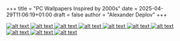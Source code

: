 +++
title = "PC Wallpapers Inspired by 2000s"
date = 2025-04-29T11:06:19+01:00
draft = false
author = "Alexander Deplov"
+++
<style>
#grid a:nth-child(1) img {
    margin-top: 0 !important;
}
</style>

<div id="grid" class="columns-1 md:columns-2 gap-6">
    <a href="./images/marble-light.png" target="_blank" onclick="if (window.goatcounter) { window.goatcounter.count({ path: 'wallpaper-download-marble-light', title: 'wallpaper-download-marble-light', event: true }); }">
        <img src="./images/marble-light-thumbnail.jpg" alt="alt text" title="title">
    </a>
    <a href="./images/marble-dark.png" target="_blank" onclick="if (window.goatcounter) { window.goatcounter.count({ path: 'wallpaper-download-marble-dark', title: 'wallpaper-download-marble-dark', event: true }); }">
        <img src="./images/marble-dark-thumbnail.jpg" alt="alt text" title="title">
    </a>
    <a href="./images/green-emboss-waves.png" target="_blank" onclick="if (window.goatcounter) { window.goatcounter.count({ path: 'wallpaper-download-green-emboss-waves', title: 'wallpaper-download-green-emboss-waves', event: true }); }">
        <img src="./images/green-emboss-waves-thumbnail.jpg" alt="alt text" title="title">
    </a>
    <a href="./images/beige-marble.png" target="_blank" onclick="if (window.goatcounter) { window.goatcounter.count({ path: 'wallpaper-download-beige-marble', title: 'wallpaper-download-beige-marble', event: true }); }">
        <img src="./images/beige-marble-thumbnail.jpg" alt="alt text" title="title">
    </a>
    <a href="./images/leopard-texture.png" target="_blank" onclick="if (window.goatcounter) { window.goatcounter.count({ path: 'wallpaper-download-leopard-texture', title: 'wallpaper-download-leopard-texture', event: true }); }">
        <img src="./images/leopard-texture-thumbnail.jpg" alt="alt text" title="title">
    </a>
    <a href="./images/freebsd-purple.png" target="_blank" onclick="if (window.goatcounter) { window.goatcounter.count({ path: 'wallpaper-download-sand', title: 'wallpaper-download-freebsd-purple', event: true }); }">
        <img src="./images/freebsd-purple-thumbnail.jpg" alt="alt text" title="title">
    </a>
    <a href="./images/freebsd-purple-tiled.png" target="_blank" onclick="if (window.goatcounter) { window.goatcounter.count({ path: 'wallpaper-download-sand', title: 'wallpaper-download-freebsd-purple-tiled', event: true }); }">
        <img src="./images/freebsd-purple-tiled-thumbnail.jpg" alt="alt text" title="title">
    </a>
    <a href="./images/finder-tile.png" target="_blank" onclick="if (window.goatcounter) { window.goatcounter.count({ path: 'wallpaper-download-finder-tile', title: 'wallpaper-download-finder-tile', event: true }); }">
        <img src="./images/finder-tile-thumbnail.jpg" alt="alt text" title="title">
    </a>
    <a href="./images/sand.png" target="_blank" onclick="if (window.goatcounter) { window.goatcounter.count({ path: 'wallpaper-download-sand', title: 'wallpaper-download-sand', event: true }); }">
        <img src="./images/sand-thumbnail.jpg" alt="alt text" title="title">
    </a>
    <a href="./images/waterdrops.png" target="_blank" onclick="if (window.goatcounter) { window.goatcounter.count({ path: 'wallpaper-download-sand', title: 'wallpaper-download-waterdrops', event: true }); }">
        <img src="./images/waterdrops-thumbnail.jpg" alt="alt text" title="title">
    </a>
</div>
